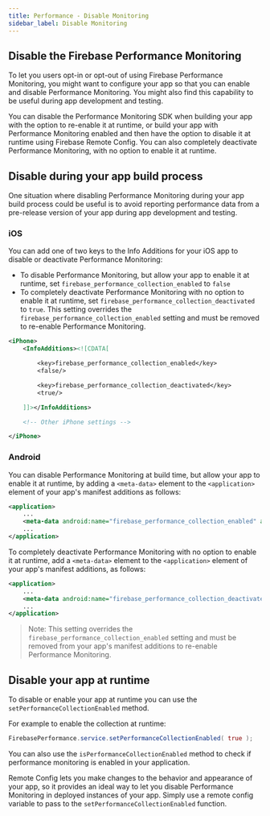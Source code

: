 ```yaml
---
title: Performance - Disable Monitoring
sidebar_label: Disable Monitoring
---
```

## Disable the Firebase Performance Monitoring

To let you users opt-in or opt-out of using Firebase Performance Monitoring, you might want to configure your app so that you can enable and disable Performance Monitoring. You might also find this capability to be useful during app development and testing.

You can disable the Performance Monitoring SDK when building your app with the option to re-enable it at runtime, or build your app with Performance Monitoring enabled and then have the option to disable it at runtime using Firebase Remote Config. You can also completely deactivate Performance Monitoring, with no option to enable it at runtime.

## Disable during your app build process

One situation where disabling Performance Monitoring during your app build process could 
be useful is to avoid reporting performance data from a pre-release version of your app 
during app development and testing.

### iOS

You can add one of two keys to the Info Additions for your iOS app to disable or deactivate Performance Monitoring:

- To disable Performance Monitoring, but allow your app to enable it at runtime, set `firebase_performance_collection_enabled` to `false`
- To completely deactivate Performance Monitoring with no option to enable it at runtime, set `firebase_performance_collection_deactivated` to `true`. This setting overrides the `firebase_performance_collection_enabled` setting and must be removed to re-enable Performance Monitoring.


```xml
<iPhone>
	<InfoAdditions><![CDATA[

		<key>firebase_performance_collection_enabled</key>
        <false/>

        <key>firebase_performance_collection_deactivated</key>
        <true/>

    ]]></InfoAdditions>

    <!-- Other iPhone settings -->

</iPhone>
```


### Android 

You can disable Performance Monitoring at build time, but allow your app to enable it at runtime, 
by adding a `<meta-data>` element to the `<application>` element of your app's manifest additions as follows:

```xml
<application>
    ...
    <meta-data android:name="firebase_performance_collection_enabled" android:value="false" />
    ...
</application>
```

To completely deactivate Performance Monitoring with no option to enable it at runtime, 
add a `<meta-data>` element to the `<application>` element of your app's manifest additions, as follows:

```xml
<application>
    ...
    <meta-data android:name="firebase_performance_collection_deactivated" android:value="true" />
    ...
</application>
```
>
> Note: This setting overrides the `firebase_performance_collection_enabled` setting and must be 
> removed from your app's manifest additions to re-enable Performance Monitoring.
>


## Disable your app at runtime


To disable or enable your app at runtime you can use the `setPerformanceCollectionEnabled` method.

For example to enable the collection at runtime:

```actionscript
FirebasePerformance.service.setPerformanceCollectionEnabled( true );
```

You can also use the `isPerformanceCollectionEnabled` method to check if performance monitoring 
is enabled in your application.


Remote Config lets you make changes to the behavior and appearance of your app, 
so it provides an ideal way to let you disable Performance Monitoring in deployed 
instances of your app. Simply use a remote config variable to pass to the 
`setPerformanceCollectionEnabled` function.


